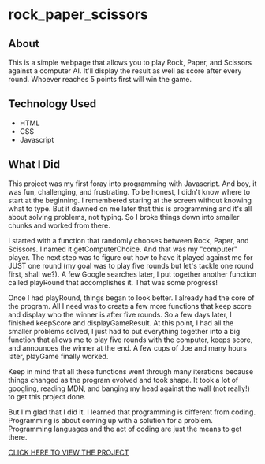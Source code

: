 # rock_paper_scissors
## About
This is a simple webpage that allows you to play Rock, Paper, and Scissors against a computer AI. It'll display the result as well as score after every round. Whoever reaches 5 points first will win the game.

## Technology Used
- HTML
- CSS
- Javascript

## What I Did
This project was my first foray into programming with Javascript. And boy, it was fun, challenging, and frustrating. To be honest, I didn't know where to start at the beginning. I remembered staring at the screen without knowing what to type. But it dawned on me later that this is programming and it's all about solving problems, not typing. So I broke things down into smaller chunks and worked from there. 

I started with a function that randomly chooses between Rock, Paper, and Scissors. I named it getComputerChoice. And that was my "computer" player. The next step was to figure out how to have it played against me for JUST one round (my goal was to play five rounds but let's tackle one round first, shall we?). A few Google searches later, I put together another function called playRound that accomplishes it. That was some progress!

Once I had playRound, things began to look better. I already had the core of the program. All I need was to create a few more functions that keep score and display who the winner is after five rounds. So a few days later, I finished keepScore and displayGameResult. At this point, I had all the smaller problems solved, I just had to put everything together into a big function that allows me to play five rounds with the computer, keeps score, and announces the winner at the end. A few cups of Joe and many hours later, playGame finally worked.

Keep in mind that all these functions went through many iterations because things changed as the program evolved and took shape. It took a lot of googling, reading MDN, and banging my head against the wall (not really!) to get this project done. 

But I'm glad that I did it. I learned that programming is different from coding. Programming is about coming up with a solution for a problem. Programming languages and the act of coding are just the means to get there.

[CLICK HERE TO VIEW THE PROJECT](https://teephan91.github.io/rock_paper_scissors/)